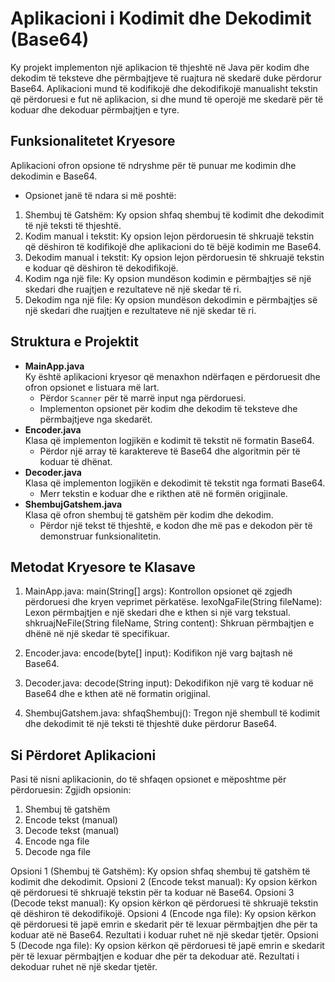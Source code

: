 # Aplikacioni i Kodimit dhe Dekodimit (Base64)
Ky projekt implementon një aplikacion të thjeshtë në Java për kodim dhe dekodim të teksteve dhe përmbajtjeve të ruajtura në skedarë duke përdorur Base64. Aplikacioni mund të kodifikojë dhe dekodifikojë manualisht tekstin që përdoruesi e fut në aplikacion, si dhe mund të operojë me skedarë për të koduar dhe dekoduar përmbajtjen e tyre.

## Funksionalitetet Kryesore
Aplikacioni ofron opsione të ndryshme për të punuar me kodimin dhe dekodimin e Base64.
- Opsionet janë të ndara si më poshtë:
1. Shembuj të Gatshëm: Ky opsion shfaq shembuj të kodimit dhe dekodimit të një teksti të thjeshtë.
2. Kodim manual i tekstit: Ky opsion lejon përdoruesin të shkruajë tekstin që dëshiron të kodifikojë dhe aplikacioni do të bëjë kodimin me Base64.
3. Dekodim manual i tekstit: Ky opsion lejon përdoruesin të shkruajë tekstin e koduar që dëshiron të dekodifikojë.
4. Kodim nga një file: Ky opsion mundëson kodimin e përmbajtjes së një skedari dhe ruajtjen e rezultateve në një skedar të ri.
5. Dekodim nga një file: Ky opsion mundëson dekodimin e përmbajtjes së një skedari dhe ruajtjen e rezultateve në një skedar të ri.

## Struktura e Projektit
- **MainApp.java**  
  Ky është aplikacioni kryesor që menaxhon ndërfaqen e përdoruesit dhe ofron opsionet e listuara më lart.  
  - Përdor `Scanner` për të marrë input nga përdoruesi.  
  - Implementon opsionet për kodim dhe dekodim të teksteve dhe përmbajtjeve nga skedarët.
- **Encoder.java**  
  Klasa që implementon logjikën e kodimit të tekstit në formatin Base64.  
  - Përdor një array të karaktereve të Base64 dhe algoritmin për të koduar të dhënat.
- **Decoder.java**  
  Klasa që implementon logjikën e dekodimit të tekstit nga formati Base64.  
  - Merr tekstin e koduar dhe e rikthen atë në formën origjinale.
- **ShembujGatshem.java**  
  Klasa që ofron shembuj të gatshëm për kodim dhe dekodim.  
  - Përdor një tekst të thjeshtë, e kodon dhe më pas e dekodon për të demonstruar funksionalitetin.

## Metodat Kryesore te Klasave
1. MainApp.java:
main(String[] args): Kontrollon opsionet që zgjedh përdoruesi dhe kryen veprimet përkatëse.
lexoNgaFile(String fileName): Lexon përmbajtjen e një skedari dhe e kthen si një varg tekstual.
shkruajNeFile(String fileName, String content): Shkruan përmbajtjen e dhënë në një skedar të specifikuar.

2. Encoder.java:
encode(byte[] input): Kodifikon një varg bajtash në Base64.

3. Decoder.java:
decode(String input): Dekodifikon një varg të koduar në Base64 dhe e kthen atë në formatin origjinal.

4. ShembujGatshem.java:
shfaqShembuj(): Tregon një shembull të kodimit dhe dekodimit të një teksti të thjeshtë duke përdorur Base64.

## Si Përdoret Aplikacioni
Pasi të nisni aplikacionin, do të shfaqen opsionet e mëposhtme për përdoruesin:
Zgjidh opsionin:
1. Shembuj të gatshëm
2. Encode tekst (manual)
3. Decode tekst (manual)
4. Encode nga file
5. Decode nga file
   
Opsioni 1 (Shembuj të Gatshëm): Ky opsion shfaq shembuj të gatshëm të kodimit dhe dekodimit.
Opsioni 2 (Encode tekst manual): Ky opsion kërkon që përdoruesi të shkruajë tekstin për ta koduar në Base64.
Opsioni 3 (Decode tekst manual): Ky opsion kërkon që përdoruesi të shkruajë tekstin që dëshiron të dekodifikojë.
Opsioni 4 (Encode nga file): Ky opsion kërkon që përdoruesi të japë emrin e skedarit për të lexuar përmbajtjen dhe për ta koduar atë në Base64. Rezultati i koduar ruhet në një skedar tjetër.
Opsioni 5 (Decode nga file): Ky opsion kërkon që përdoruesi të japë emrin e skedarit për të lexuar përmbajtjen e koduar dhe për ta dekoduar atë. Rezultati i dekoduar ruhet në një skedar tjetër.
